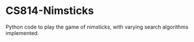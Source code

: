 # CS814-Nimsticks
Python code to play the game of nimsticks, with varying search algorithms implemented.
